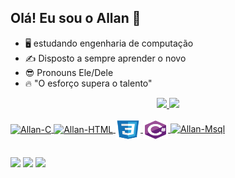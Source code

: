 ## Olá! Eu sou o Allan 👋

- 🖥️ estudando engenharia de computação
- ✍️ Disposto a sempre aprender o novo
- 😎 Pronouns Ele/Dele
- 🔥 "O esforço supera o talento"

<div align="center">
  <a href="https://github.com/alllanvfs">
  <img height="180em" src="https://github-readme-stats.vercel.app/api?username=alllanvfs&show_icons=true&theme=dracula&include_all_commits=true&count_private=true"/>
  <img height="120em" src="https://github-readme-stats.vercel.app/api/top-langs/?username=alllanvfs&layout=compact&langs_count=7&theme=dracula"/>
</div>
  
<div style="display: inline_block"><br>
  <img align="center" alt="Allan-C" height="30" width="40" src="https://cdn.jsdelivr.net/gh/devicons/devicon/icons/c/c-original.svg">
  <img align="center" alt="Allan-HTML" height="30" width="40" src="https://cdn.jsdelivr.net/gh/devicons/devicon/icons/html5/html5-original.svg">
  <img align="center" alt="Allan-CSS" height="30" width="40" src="https://raw.githubusercontent.com/devicons/devicon/master/icons/css3/css3-original.svg">
  <img align="center" alt="Allan-Csharp" height="30" width="40" src="https://raw.githubusercontent.com/devicons/devicon/master/icons/csharp/csharp-original.svg">
  <img aling="center" alt="Allan-Msql" height="30" width="40" src="https://cdn.jsdelivr.net/gh/devicons/devicon/icons/mysql/mysql-original.svg">
</div>
  
##
  
<div> 
  <a href="https://www.youtube.com/channel/UCaxZPABz8Nr0v1dLRMrEHmw" target="_blank"><img src="https://img.shields.io/badge/YouTube-FF0000?style=for-the-badge&logo=youtube&logoColor=white" target="_blank"></a> 
  <a href = "mailto:allanvfs8@gmail.com"><img src="https://img.shields.io/badge/-Gmail-%23333?style=for-the-badge&logo=gmail&logoColor=white" target="_blank"></a>
  <a href="https://www.linkedin.com/in/allan-santos-99b058234/" target="_blank"><img src="https://img.shields.io/badge/-LinkedIn-%230077B5?style=for-the-badge&logo=linkedin&logoColor=white" target="_blank"></a> 
</div>
